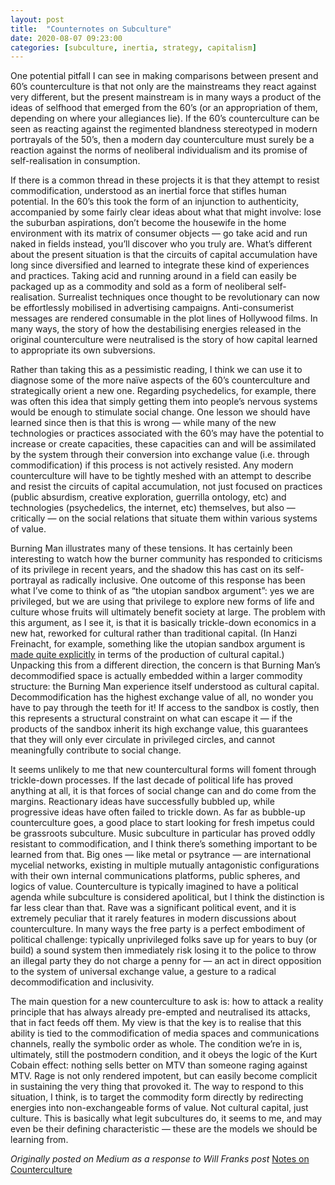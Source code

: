 ```yaml
---
layout: post
title:  "Counternotes on Subculture"
date: 2020-08-07 09:23:00
categories: [subculture, inertia, strategy, capitalism]
---
```


One potential pitfall I can see in making comparisons between present and 60’s counterculture is that not only are the mainstreams they react against very different, but the present mainstream is in many ways a product of the ideas of selfhood that emerged from the 60’s (or an appropriation of them, depending on where your allegiances lie). If the 60’s counterculture can be seen as reacting against the regimented blandness stereotyped in modern portrayals of the 50’s, then a modern day counterculture must surely be a reaction against the norms of neoliberal individualism and its promise of self-realisation in consumption.

<!--more-->

If there is a common thread in these projects it is that they attempt to resist commodification, understood as an inertial force that stifles human potential. In the 60’s this took the form of an injunction to authenticity, accompanied by some fairly clear ideas about what that might involve: lose the suburban aspirations, don’t become the housewife in the home environment with its matrix of consumer objects — go take acid and run naked in fields instead, you’ll discover who you truly are. What’s different about the present situation is that the circuits of capital accumulation have long since diversified and learned to integrate these kind of experiences and practices. Taking acid and running around in a field can easily be packaged up as a commodity and sold as a form of neoliberal self-realisation. Surrealist techniques once thought to be revolutionary can now be effortlessly mobilised in advertising campaigns. Anti-consumerist messages are rendered consumable in the plot lines of Hollywood films. In many ways, the story of how the destabilising energies released in the original counterculture were neutralised is the story of how capital learned to appropriate its own subversions.

Rather than taking this as a pessimistic reading, I think we can use it to diagnose some of the more naïve aspects of the 60’s counterculture and strategically orient a new one. Regarding psychedelics, for example, there was often this idea that simply getting them into people’s nervous systems would be enough to stimulate social change. One lesson we should have learned since then is that this is wrong — while many of the new technologies or practices associated with the 60’s may have the potential to increase or create capacities, these capacities can and will be assimilated by the system through their conversion into exchange value (i.e. through commodification) if this process is not actively resisted. Any modern counterculture will have to be tightly meshed with an attempt to describe and resist the circuits of capital accumulation, not just focused on practices (public absurdism, creative exploration, guerrilla ontology, etc) and technologies (psychedelics, the internet, etc) themselves, but also — critically — on the social relations that situate them within various systems of value.

Burning Man illustrates many of these tensions. It has certainly been interesting to watch how the burner community has responded to criticisms of its privilege in recent years, and the shadow this has cast on its self-portrayal as radically inclusive. One outcome of this response has been what I’ve come to think of as “the utopian sandbox argument”: yes we are privileged, but we are using that privilege to explore new forms of life and culture whose fruits will ultimately benefit society at large. The problem with this argument, as I see it, is that it is basically trickle-down economics in a new hat, reworked for cultural rather than traditional capital. (In Hanzi Freinacht, for example, something like the utopian sandbox argument is [made quite explicitly](https://metamoderna.org/how-to-outcompete-capitalism/) in terms of the production of cultural capital.) Unpacking this from a different direction, the concern is that Burning Man’s decommodified space is actually embedded within a larger commodity structure: the Burning Man experience itself understood as cultural capital. Decommodification has the highest exchange value of all, no wonder you have to pay through the teeth for it! If access to the sandbox is costly, then this represents a structural constraint on what can escape it — if the products of the sandbox inherit its high exchange value, this guarantees that they will only ever circulate in privileged circles, and cannot meaningfully contribute to social change.

It seems unlikely to me that new countercultural forms will foment through trickle-down processes. If the last decade of political life has proved anything at all, it is that forces of social change can and do come from the margins. Reactionary ideas have successfully bubbled up, while progressive ideas have often failed to trickle down. As far as bubble-up counterculture goes, a good place to start looking for fresh impetus could be grassroots subculture. Music subculture in particular has proved oddly resistant to commodification, and I think there’s something important to be learned from that. Big ones — like metal or psytrance — are international mycelial networks, existing in multiple mutually antagonistic configurations with their own internal communications platforms, public spheres, and logics of value. Counterculture is typically imagined to have a political agenda while subculture is considered apolitical, but I think the distinction is far less clear than that. Rave was a significant political event, and it is extremely peculiar that it rarely features in modern discussions about counterculture. In many ways the free party is a perfect embodiment of political challenge: typically unprivileged folks save up for years to buy (or build) a sound system then immediately risk losing it to the police to throw an illegal party they do not charge a penny for — an act in direct opposition to the system of universal exchange value, a gesture to a radical decommodification and inclusivity.

The main question for a new counterculture to ask is: how to attack a reality principle that has always already pre-empted and neutralised its attacks, that in fact feeds off them. My view is that the key is to realise that this ability is tied to the commodification of media spaces and communications channels, really the symbolic order as whole. The condition we’re in is, ultimately, still the postmodern condition, and it obeys the logic of the Kurt Cobain effect: nothing sells better on MTV than someone raging against MTV. Rage is not only rendered impotent, but can easily become complicit in sustaining the very thing that provoked it. The way to respond to this situation, I think, is to target the commodity form directly by redirecting energies into non-exchangeable forms of value. Not cultural capital, just culture. This is basically what legit subcultures do, it seems to me, and may even be their defining characteristic — these are the models we should be learning from.

_Originally posted on Medium as a response to Will Franks post_ [Notes on Counterculture](https://medium.com/the-phoenix-project/notes-on-counterculture-1926a121f775)
